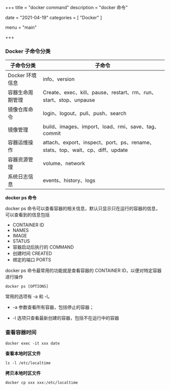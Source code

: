 +++
title = "docker command"
description = "docker 命令"

date = "2021-04-19"
categories = [
"Docker"
]

menu = "main"

+++

### Docker 子命令分类

| 子命令分类       | 子命令                                                       |
| ---------------- | ------------------------------------------------------------ |
| Docker 环境信息  | info、version                                                |
| 容器生命周期管理 | Create、exec、kill、pause、restart、rm、run、start、stop、unpause |
| 镜像仓库命令     | login、logout、pull、push、search                            |
| 镜像管理         | build、images、import、load、rmi、save、tag、commit          |
| 容器运维操作     | attach、export、inspect、port、ps、rename、stats、top、wait、cp、diff、update |
| 容器资源管理     | volume、network                                              |
| 系统日志信息     | events、history、logs                                        |

**docker ps 命令**

docker ps 命令可以查看容器的相关信息，默认只显示只在运行的容器的信息，  
可以查看到的信息包括 

- CONTAINER ID
- NAMES
- IMAGE
- STATUS
- 容器启动后执行的 COMMAND
- 创建时间 CREATED
- 绑定的端口 PORTS

docker ps 命令最常用的功能就是查看容器的 CONTAINER ID，以便对特定容器进行操作

```shell
docker ps [OPTIONS]
```

常用的选项有 -a 和 -l。

- -a 参数查看所有容器，包括停止的容器；

- -l 选项只查看最新创建的容器，包括不在运行中的容器


### 查看容器时间

    docker exec -it xxx date

**查看本地时区文件**

    ls -l /etc/localtime
    
**拷贝本地时区文件**

    docker cp xxx xxx:/etc/localtime
